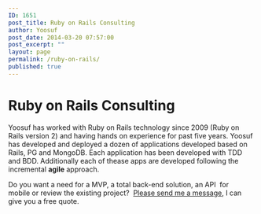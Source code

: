 ```yaml
---
ID: 1651
post_title: Ruby on Rails Consulting
author: Yoosuf
post_date: 2014-03-20 07:57:00
post_excerpt: ""
layout: page
permalink: /ruby-on-rails/
published: true
---
```

#  Ruby on Rails Consulting

Yoosuf has worked with Ruby on Rails technology since 2009 (Ruby on Rails version 2) and having hands on experience for past five years. Yoosuf has developed and deployed a dozen of applications developed based on Rails, PG and MongoDB. Each application has been developed with TDD and BDD. Additionally each of thease apps are developed following the incremental **agile** approach.

Do you want a need for a MVP, a total back-end solution, an API  for mobile or review the existing project?  [Please send me a message](/contact/?utm_source=yoosuf.me&utm_medium=ror&utm_campaign=consultancy), I can give you a free quote.

